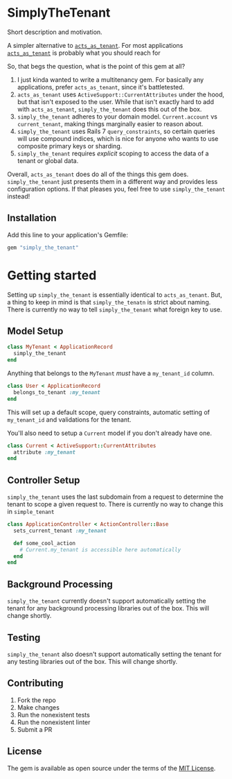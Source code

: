 # SimplyTheTenant
Short description and motivation.

A simpler alternative to [`acts_as_tenant`](https://github.com/ErwinM/acts_as_tenant). For most applications [`acts_as_tenant`](https://github.com/ErwinM/acts_as_tenant) is probably what you should reach for

So, that begs the question, what is the point of this gem at all?

1. I just kinda wanted to write a multitenancy gem. For basically any applications, prefer `acts_as_tenant`, since it's battletested.
2. `acts_as_tenant` uses `ActiveSupport::CurrentAttributes` under the hood, but that isn't exposed to the user. While that isn't exactly hard to add with `acts_as_tenant`, `simply_the_tenant` does this out of the box.
3. `simply_the_tenant` adheres to your domain model. `Current.account` vs `current_tenant`, making things marginally easier to reason about.
4. `simply_the_tenant` uses Rails 7 `query_constraints`, so certain queries will use compound indices, which is nice for anyone who wants to use composite primary keys or sharding.
5. `simply_the_tenant` requires _explicit_ scoping to access the data of a tenant or global data.

Overall, `acts_as_tenant` does do all of the things this gem does. `simply_the_tenant` just presents them in a different way and provides less configuration options. If that pleases you, feel free to use `simply_the_tenant` instead!

## Installation
Add this line to your application's Gemfile:

```ruby
gem "simply_the_tenant"
```

# Getting started
Setting up `simply_the_tenant` is essentially identical to `acts_as_tenant`. But, a thing to keep in mind is that `simply_the_tenatn` is strict about naming. There is currently no way to tell `simply_the_tenant` what foreign key to use.

## Model Setup
```ruby
class MyTenant < ApplicationRecord
  simply_the_tenant
end
```

Anything that belongs to the `MyTenant` _must_ have a `my_tenant_id` column.
```ruby
class User < ApplicationRecord
  belongs_to_tenant :my_tenant
end
```

This will set up a default scope, query constraints, automatic setting of `my_tenant_id` and validations for the tenant.

You'll also need to setup a `Current` model if you don't already have one.
```ruby
class Current < ActiveSupport::CurrentAttributes
  attribute :my_tenant
end
```

## Controller Setup
`simply_the_tenant` uses the last subdomain from a request to determine the tenant to scope a given request to. There is currently no way to change this in `simple_tenant`

```ruby
class ApplicationController < ActionController::Base
  sets_current_tenant :my_tenant

  def some_cool_action
    # Current.my_tenant is accessible here automatically
  end
end
```

## Background Processing
`simply_the_tenant` currently doesn't support automatically setting the tenant for any background processing libraries out of the box. This will change shortly.

## Testing
`simply_the_tenant` also doesn't support automatically setting the tenant for any testing libraries out of the box. This will change shortly.

## Contributing
1. Fork the repo
2. Make changes
3. Run the nonexistent tests
4. Run the nonexistent linter
5. Submit a PR

## License
The gem is available as open source under the terms of the [MIT License](https://opensource.org/licenses/MIT).
